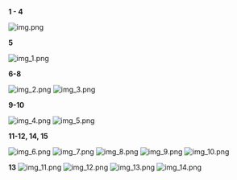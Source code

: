 **1 - 4**

![img.png](img.png)

**5**

![img_1.png](img_1.png)

**6-8**

![img_2.png](img_2.png)
![img_3.png](img_3.png)

**9-10**

![img_4.png](img_4.png)
![img_5.png](img_5.png)

**11-12, 14, 15**

![img_6.png](img_6.png)
![img_7.png](img_7.png)
![img_8.png](img_8.png)
![img_9.png](img_9.png)
![img_10.png](img_10.png)

**13**
![img_11.png](img_11.png)
![img_12.png](img_12.png)
![img_13.png](img_13.png)
![img_14.png](img_14.png)
